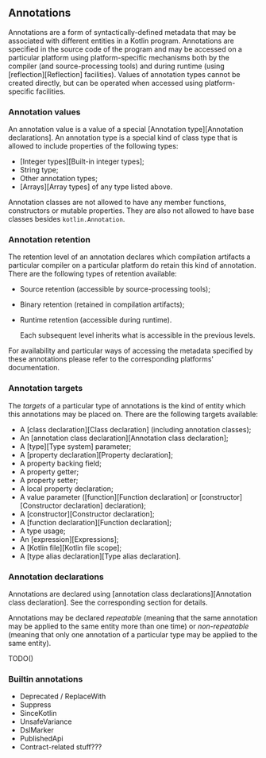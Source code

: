 ## Annotations

Annotations are a form of syntactically-defined metadata that may be associated with different entities in a Kotlin program.
Annotations are specified in the source code of the program and may be accessed on a particular platform using platform-specific mechanisms both by the compiler (and source-processing tools) and during runtime (using [reflection][Reflection] facilities).
Values of annotation types cannot be created directly, but can be operated when accessed using platform-specific facilities.

### Annotation values

An annotation value is a value of a special [Annotation type][Annotation declarations]. 
An annotation type is a special kind of class type that is allowed to include properties of the following types:

- [Integer types][Built-in integer types];
- String type;
- Other annotation types;
- [Arrays][Array types] of any type listed above.

Annotation classes are not allowed to have any member functions, constructors or mutable properties.
They are also not allowed to have base classes besides `kotlin.Annotation`.

### Annotation retention

The retention level of an annotation declares which compilation artifacts a particular compiler on a particular platform do retain this kind of annotation.
There are the following types of retention available:

- Source retention (accessible by source-processing tools);
- Binary retention (retained in compilation artifacts);
- Runtime retention (accessible during runtime).

    Each subsequent level inherits what is accessible in the previous levels.

For availability and particular ways of accessing the metadata specified by these annotations please refer to the corresponding platforms' documentation.

### Annotation targets

The *targets* of a particular type of annotations is the kind of entity which this annotations may be placed on. There are the following targets available:

- A [class declaration][Class declaration] (including annotation classes);
- An [annotation class declaration][Annotation class declaration];
- A [type][Type system] parameter;
- A [property declaration][Property declaration];
- A property backing field;
- A property getter;
- A property setter;
- A local property declaration;
- A value parameter ([function][Function declaration] or [constructor][Constructor declaration] declaration);
- A [constructor][Constructor declaration];
- A [function declaration][Function declaration];
- A type usage;
- An [expression][Expressions];
- A [Kotlin file][Kotlin file scope];
- A [type alias declaration][Type alias declaration].

### Annotation declarations

Annotations are declared using [annotation class declarations][Annotation class declaration].
See the corresponding section for details.

Annotations may be declared *repeatable* (meaning that the same annotation may be applied to the same entity more than one time) or *non-repeatable* (meaning that only one annotation of a particular type may be applied to the same entity).


TODO()

### Builtin annotations

* Deprecated / ReplaceWith
* Suppress
* SinceKotlin
* UnsafeVariance
* DslMarker
* PublishedApi
* Contract-related stuff???
